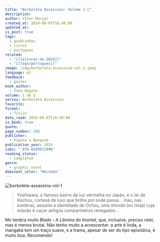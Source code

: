 ```yaml
---
title: "Borboleta Assassina: Volume 1 🦋"
description: 
author: Vítor Marçal
created_at: 2024-09-07T16:48:00
updated_at: 
is_post: true
tags:
  - quadrinhos
  - livros
  - portugues
related:
  - "[[leituras-de-2024]]"
  - "[[tags/portugues]]"
image: /img/borboleta-assassina-vol-1.jpeg
language: pt
feedback:
  - gostei
book_author:
  - Yuka Nagate
volume: 1 de 3
series: Borboleta Assassina
favorite: 
format:
  - físico
date_read: 2024-09-07T16:48:00
is_book: true
quote: 
page_number: 388
publisher:
  - Pipoca e Nanquim
publication_year: 2024
isbn: " 978-6589912996"
reading_status:
  - completed
genre:
  - graphic novel
dominant_color: "#6c4a4a"
---
```


![borboleta-assassina-vol-1](img/borboleta-assassina-vol-1.jpeg)

> Yoshiwara, o famoso bairro da luz vermelha no Japão, é o lar de Kochou, cortesã de luxo que brilha por onde passa... mas, nas sombras, assume a identidade de Ochou, uma shinobi (ou ninja) cuja missão é caçar antigos companheiros renegados...

Me lembra muito _Blade - A Lâmina do Imortal_, que, inclusive, preciso reler, mas é menos brutal. Não tenho muito a acrescentar: a arte é linda, a mangaká tem um traço suave, e a trama, apesar de ser do tipo episódica, é muito boa. Recomendo!